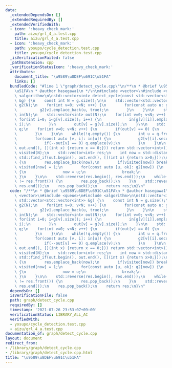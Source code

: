 ```yaml
---
data:
  _extendedDependsOn: []
  _extendedRequiredBy: []
  _extendedVerifiedWith:
  - icon: ':heavy_check_mark:'
    path: aizu/grl_4_a.test.cpp
    title: aizu/grl_4_a.test.cpp
  - icon: ':heavy_check_mark:'
    path: yosupo/cycle_detection.test.cpp
    title: yosupo/cycle_detection.test.cpp
  _isVerificationFailed: false
  _pathExtension: cpp
  _verificationStatusIcon: ':heavy_check_mark:'
  attributes:
    document_title: "\u9589\u8DEF\u691C\u51FA"
    links: []
  bundledCode: "#line 1 \"graph/detect_cycle.cpp\"\n/**\n * @brief \u9589\u8DEF\u691C\
    \u51FA\n * @author hasegawa1\n */\n\n#include <vector>\n#include <queue>\n#include\
    \ <algorithm>\n\nstd::vector<int> detect_cycle(const std::vector<std::vector<int>>\
    \ &g) {\n    const int N = g.size();\n\n    std::vector<std::vector<std::pair<int,bool>>>\
    \ g2(N);\n    for(int v=0; v<N; v++) {\n        for(const auto u: g[v]) {\n  \
    \          g2[v].emplace_back(u, true);\n        }\n    }\n\n    std::vector<std::vector<std::pair<int,int>>>\
    \ in(N);\n    std::vector<int> out(N);\n    for(int v=0; v<N; v++) {\n       \
    \ for(int i=0; i<g[v].size(); i++) {\n            in[g[v][i]].emplace_back(v,\
    \ i);\n        }\n        out[v] = g[v].size();\n    }\n\n    std::queue<int>\
    \ q;\n    for(int v=0; v<N; v++) {\n        if(out[v] == 0) {\n            q.emplace(v);\n\
    \        }\n    }\n\n    while(!q.empty()) {\n        int u = q.front(); q.pop();\n\
    \        for(const auto [v, i]: in[u]) {\n            g2[v][i].second = false;\n\
    \            if(--out[v] == 0) q.emplace(v);\n        }\n    }\n\n    if(std::all_of(out.begin(),\
    \ out.end(), [](int x) {return x == 0;})) return std::vector<int>();\n\n    std::vector<int>\
    \ visited(N);\n    std::vector<int> res;\n    int now = std::distance(out.begin(),\
    \ std::find_if(out.begin(), out.end(), [](int x) {return x>0;}));\n    while(true)\
    \ {\n        res.emplace_back(now);\n        if(visited[now]) break;\n       \
    \ visited[now] = 1;\n        for(const auto [u, ok]: g2[now]) {\n            if(ok)\
    \ {\n                now = u;\n                break;\n            }\n       \
    \ }\n    }\n\n    std::reverse(res.begin(), res.end());\n    while(res.back()\
    \ != res.front()) {\n        res.pop_back();\n    }\n    std::reverse(res.begin(),\
    \ res.end());\n    res.pop_back();\n    return res;\n}\n"
  code: "/**\n * @brief \u9589\u8DEF\u691C\u51FA\n * @author hasegawa1\n */\n\n#include\
    \ <vector>\n#include <queue>\n#include <algorithm>\n\nstd::vector<int> detect_cycle(const\
    \ std::vector<std::vector<int>> &g) {\n    const int N = g.size();\n\n    std::vector<std::vector<std::pair<int,bool>>>\
    \ g2(N);\n    for(int v=0; v<N; v++) {\n        for(const auto u: g[v]) {\n  \
    \          g2[v].emplace_back(u, true);\n        }\n    }\n\n    std::vector<std::vector<std::pair<int,int>>>\
    \ in(N);\n    std::vector<int> out(N);\n    for(int v=0; v<N; v++) {\n       \
    \ for(int i=0; i<g[v].size(); i++) {\n            in[g[v][i]].emplace_back(v,\
    \ i);\n        }\n        out[v] = g[v].size();\n    }\n\n    std::queue<int>\
    \ q;\n    for(int v=0; v<N; v++) {\n        if(out[v] == 0) {\n            q.emplace(v);\n\
    \        }\n    }\n\n    while(!q.empty()) {\n        int u = q.front(); q.pop();\n\
    \        for(const auto [v, i]: in[u]) {\n            g2[v][i].second = false;\n\
    \            if(--out[v] == 0) q.emplace(v);\n        }\n    }\n\n    if(std::all_of(out.begin(),\
    \ out.end(), [](int x) {return x == 0;})) return std::vector<int>();\n\n    std::vector<int>\
    \ visited(N);\n    std::vector<int> res;\n    int now = std::distance(out.begin(),\
    \ std::find_if(out.begin(), out.end(), [](int x) {return x>0;}));\n    while(true)\
    \ {\n        res.emplace_back(now);\n        if(visited[now]) break;\n       \
    \ visited[now] = 1;\n        for(const auto [u, ok]: g2[now]) {\n            if(ok)\
    \ {\n                now = u;\n                break;\n            }\n       \
    \ }\n    }\n\n    std::reverse(res.begin(), res.end());\n    while(res.back()\
    \ != res.front()) {\n        res.pop_back();\n    }\n    std::reverse(res.begin(),\
    \ res.end());\n    res.pop_back();\n    return res;\n}\n"
  dependsOn: []
  isVerificationFile: false
  path: graph/detect_cycle.cpp
  requiredBy: []
  timestamp: '2021-07-26 23:53:07+09:00'
  verificationStatus: LIBRARY_ALL_AC
  verifiedWith:
  - yosupo/cycle_detection.test.cpp
  - aizu/grl_4_a.test.cpp
documentation_of: graph/detect_cycle.cpp
layout: document
redirect_from:
- /library/graph/detect_cycle.cpp
- /library/graph/detect_cycle.cpp.html
title: "\u9589\u8DEF\u691C\u51FA"
---
```

